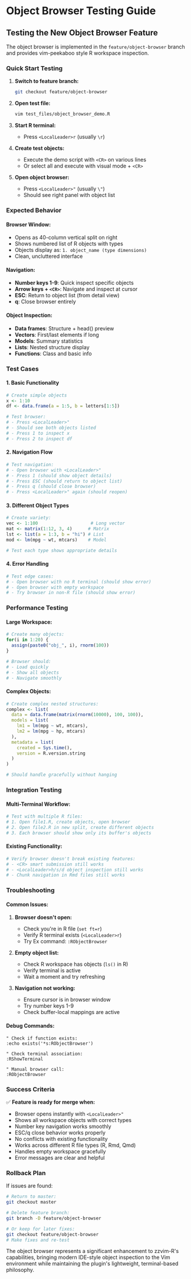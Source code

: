 # Object Browser Testing Guide

## Testing the New Object Browser Feature

The object browser is implemented in the `feature/object-browser` branch and provides vim-peekaboo style R workspace inspection.

### Quick Start Testing

1. **Switch to feature branch:**
   ```bash
   git checkout feature/object-browser
   ```

2. **Open test file:**
   ```bash
   vim test_files/object_browser_demo.R
   ```

3. **Start R terminal:**
   - Press `<LocalLeader>r` (usually `\r`)

4. **Create test objects:**
   - Execute the demo script with `<CR>` on various lines
   - Or select all and execute with visual mode + `<CR>`

5. **Open object browser:**
   - Press `<LocalLeader>"` (usually `\"`)
   - Should see right panel with object list

### Expected Behavior

#### **Browser Window:**
- Opens as 40-column vertical split on right
- Shows numbered list of R objects with types
- Objects display as: `1. object_name (type dimensions)`
- Clean, uncluttered interface

#### **Navigation:**
- **Number keys 1-9**: Quick inspect specific objects
- **Arrow keys + `<CR>`**: Navigate and inspect at cursor
- **ESC**: Return to object list (from detail view)
- **q**: Close browser entirely

#### **Object Inspection:**
- **Data frames**: Structure + head() preview
- **Vectors**: First/last elements if long
- **Models**: Summary statistics
- **Lists**: Nested structure display
- **Functions**: Class and basic info

### Test Cases

#### **1. Basic Functionality**
```r
# Create simple objects
x <- 1:10
df <- data.frame(a = 1:5, b = letters[1:5])

# Test browser:
# - Press <LocalLeader>" 
# - Should see both objects listed
# - Press 1 to inspect x
# - Press 2 to inspect df
```

#### **2. Navigation Flow**
```r
# Test navigation:
# - Open browser with <LocalLeader>"
# - Press 1 (should show object details)
# - Press ESC (should return to object list)
# - Press q (should close browser)
# - Press <LocalLeader>" again (should reopen)
```

#### **3. Different Object Types**
```r
# Create variety:
vec <- 1:100                    # Long vector
mat <- matrix(1:12, 3, 4)      # Matrix
lst <- list(a = 1:3, b = "hi") # List
mod <- lm(mpg ~ wt, mtcars)    # Model

# Test each type shows appropriate details
```

#### **4. Error Handling**
```r
# Test edge cases:
# - Open browser with no R terminal (should show error)
# - Open browser with empty workspace
# - Try browser in non-R file (should show error)
```

### Performance Testing

#### **Large Workspace:**
```r
# Create many objects:
for(i in 1:20) {
  assign(paste0("obj_", i), rnorm(100))
}

# Browser should:
# - Load quickly
# - Show all objects
# - Navigate smoothly
```

#### **Complex Objects:**
```r
# Create complex nested structures:
complex <- list(
  data = data.frame(matrix(rnorm(10000), 100, 100)),
  models = list(
    lm1 = lm(mpg ~ wt, mtcars),
    lm2 = lm(mpg ~ hp, mtcars)
  ),
  metadata = list(
    created = Sys.time(),
    version = R.version.string
  )
)

# Should handle gracefully without hanging
```

### Integration Testing

#### **Multi-Terminal Workflow:**
```r
# Test with multiple R files:
# 1. Open file1.R, create objects, open browser
# 2. Open file2.R in new split, create different objects
# 3. Each browser should show only its buffer's objects
```

#### **Existing Functionality:**
```r
# Verify browser doesn't break existing features:
# - <CR> smart submission still works
# - <LocalLeader>h/s/d object inspection still works
# - Chunk navigation in Rmd files still works
```

### Troubleshooting

#### **Common Issues:**

1. **Browser doesn't open:**
   - Check you're in R file (`set ft=r`)
   - Verify R terminal exists (`<LocalLeader>r`)
   - Try Ex command: `:RObjectBrowser`

2. **Empty object list:**
   - Check R workspace has objects (`ls()` in R)
   - Verify terminal is active
   - Wait a moment and try refreshing

3. **Navigation not working:**
   - Ensure cursor is in browser window
   - Try number keys 1-9
   - Check buffer-local mappings are active

#### **Debug Commands:**
```vim
" Check if function exists:
:echo exists('*s:RObjectBrowser')

" Check terminal association:
:RShowTerminal

" Manual browser call:
:RObjectBrowser
```

### Success Criteria

✅ **Feature is ready for merge when:**

- Browser opens instantly with `<LocalLeader>"`
- Shows all workspace objects with correct types
- Number key navigation works smoothly
- ESC/q close behavior works properly
- No conflicts with existing functionality
- Works across different R file types (R, Rmd, Qmd)
- Handles empty workspace gracefully
- Error messages are clear and helpful

### Rollback Plan

If issues are found:
```bash
# Return to master:
git checkout master

# Delete feature branch:
git branch -D feature/object-browser

# Or keep for later fixes:
git checkout feature/object-browser
# Make fixes and re-test
```

The object browser represents a significant enhancement to zzvim-R's capabilities, bringing modern IDE-style object inspection to the Vim environment while maintaining the plugin's lightweight, terminal-based philosophy.
